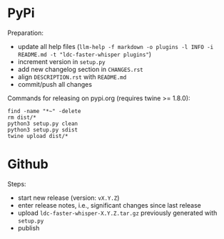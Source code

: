 PyPi
====

Preparation:

* update all help files (`llm-help -f markdown -o plugins -l INFO -i README.md -t "ldc-faster-whisper plugins"`)
* increment version in `setup.py`
* add new changelog section in `CHANGES.rst`
* align `DESCRIPTION.rst` with `README.md`  
* commit/push all changes

Commands for releasing on pypi.org (requires twine >= 1.8.0):

```
find -name "*~" -delete
rm dist/*
python3 setup.py clean
python3 setup.py sdist
twine upload dist/*
```


Github
======

Steps:

* start new release (version: `vX.Y.Z`)
* enter release notes, i.e., significant changes since last release
* upload `ldc-faster-whisper-X.Y.Z.tar.gz` previously generated with `setup.py`
* publish


